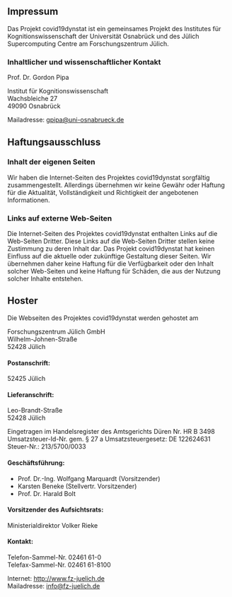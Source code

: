 ## Impressum
Das Projekt covid19dynstat ist ein gemeinsames Projekt des Institutes für Kognitionswissenschaft der Universität Osnabrück und des Jülich Supercomputing Centre am Forschungszentrum Jülich.

### Inhaltlicher und wissenschaftlicher Kontakt

Prof. Dr. Gordon Pipa

Institut für Kognitionswissenschaft  
Wachsbleiche 27  
49090 Osnabrück  

Mailadresse: gpipa@uni-osnabrueck.de

## Haftungsausschluss

### Inhalt der eigenen Seiten
Wir haben die Internet-Seiten des Projektes covid19dynstat sorgfältig zusammengestellt.
Allerdings übernehmen wir keine Gewähr oder Haftung für die Aktualität, Vollständigkeit und Richtigkeit der angebotenen Informationen.

### Links auf externe Web-Seiten
Die Internet-Seiten des Projektes covid19dynstat enthalten Links auf die Web-Seiten Dritter.
Diese Links auf die Web-Seiten Dritter stellen keine Zustimmung zu deren Inhalt dar.
Das Projekt covid19dynstat hat keinen Einfluss auf die aktuelle oder zukünftige Gestaltung dieser Seiten.
Wir übernehmen daher keine Haftung für die Verfügbarkeit oder den Inhalt solcher Web-Seiten und keine Haftung für Schäden, die aus der Nutzung solcher Inhalte entstehen.

## Hoster
Die Webseiten des Projektes covid19dynstat werden gehostet am

Forschungszentrum Jülich GmbH  
Wilhelm-Johnen-Straße  
52428 Jülich  

#### Postanschrift:
52425 Jülich

#### Lieferanschrift:
Leo-Brandt-Straße  
52428 Jülich  

Eingetragen im Handelsregister des Amtsgerichts Düren Nr. HR B 3498  
Umsatzsteuer-Id-Nr. gem. § 27 a Umsatzsteuergesetz: DE 122624631  
Steuer-Nr.: 213/5700/0033  

#### Geschäftsführung:
- Prof. Dr.-Ing. Wolfgang Marquardt (Vorsitzender)  
- Karsten Beneke (Stellvertr. Vorsitzender)  
- Prof. Dr. Harald Bolt  

#### Vorsitzender des Aufsichtsrats:
Ministerialdirektor Volker Rieke

#### Kontakt:
Telefon-Sammel-Nr. 02461 61-0  
Telefax-Sammel-Nr. 02461 61-8100  

Internet: http://www.fz-juelich.de  
Mailadresse: info@fz-juelich.de  